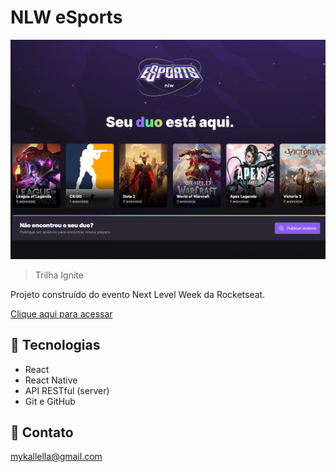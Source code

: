 # NLW eSports

![preview](./github/preview.png)
 
 > Trilha Ignite

 Projeto construído do evento Next Level Week da Rocketseat.

 [Clique aqui para acessar](https://projeto-esports-ignite.vercel.app/)

## 🔧 Tecnologias 

- React
- React Native
- API RESTful (server)
- Git e GitHub

## 🔗 Contato

mykallella@gmail.com